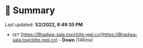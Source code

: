 # 📖 Summary
Last updated: **1/2/2022, 6:49:35 PM**

- `GET` [https://Bhadwa-sala.toxicblte.repl.co](https://Bhadwa-sala.toxicblte.repl.co) - **Down** (146ms)
